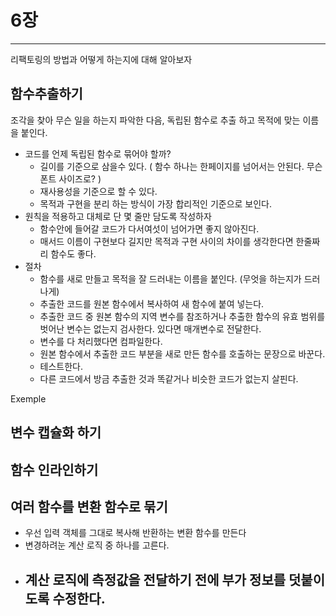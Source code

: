 # 6장

---

리팩토링의 방법과 어떻게 하는지에 대해 알아보자



## 함수추출하기

조각을 찾아 무슨 일을 하는지 파악한 다음, 독립된 함수로 추출 하고 목적에 맞는 이름을 붙인다.

- 코드를 언제 독립된 함수로 묶어야 할까?
  - 길이를 기준으로 삼을수 있다. ( 함수 하나는 한페이지를 넘어서는 안된다. 무슨 폰트 사이즈로?  )
  - 재사용성을 기준으로 할 수 있다.
  - 목적과 구현을 분리 하는 방식이 가장 합리적인 기준으로 보인다.
- 원칙을 적용하고 대체로 단 몇 줄만 담도록 작성하자
  - 함수안에 들어갈 코드가 다서여섯이 넘어가면 좋지 않아진다.
  - 매서드 이름이 구현보다 길지만 목적과 구현 사이의 차이를 생각한다면 한줄짜리 함수도 좋다.
- 절차
  - 함수를 새로 만들고 목적을 잘 드러내는 이름을 붙인다. (무엇을 하는지가 드러나게)
  - 추출한 코드를 원본 함수에서 복사하여 새 함수에 붙여 넣는다.
  - 추출한 코드 중 원본 함수의 지역 변수를 참조하거나 추출한 함수의 유효 범위를 벗어난 변수는 없는지 검사한다. 있다면 매개변수로 전달한다.
  - 변수를 다 처리했다면 컴파일한다.
  - 원본 함수에서 추출한 코드 부분을 새로 만든 함수를 호출하는 문장으로 바꾼다.
  - 테스트한다.
  - 다른 코드에서 방금 추출한 것과 똑같거나 비슷한 코드가 없는지 살핀다.

Exemple

## 변수 캡슐화 하기

## 함수 인라인하기



## 여러 함수를 변환 함수로 묶기

- 우선 입력 객체를 그대로 복사해 반환하는 변환 함수를 만든다
- 변경하려눈 계산 로직 중 하나를 고른다.
- 계산 로직에 측정값을 전달하기 전에 부가 정보를 덧붙이도록 수정한다.
  - 







